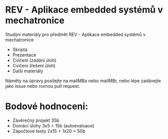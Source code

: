 # REV - Aplikace embedded systémů v mechatronice
Studijní materiály pro předmět REV - Aplikace embedded systémů v mechatronice

* Skripta
* Prezentace
* Cvičení (zadání úloh)
* Cvičení (řešení úloh)
* Další materiály


Náměty na úpravy posílejte na mailMBa nebo mailMBr, nebo lépe zadávejte jako issue nebo rovnou pull request.

 # Bodové hodnoceni:
 * Závěrečný projekt  35b
 * Domácí úlohy 3x5 = 15b (autoevaluace)
 * Zápočtové testy 2x15 + 1x20 = 50b
